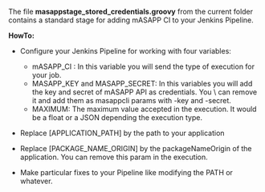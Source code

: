 The file **masappstage_stored_credentials.groovy** from the current folder contains a standard stage for adding mASAPP CI
to your Jenkins Pipeline.

**HowTo:**


* Configure your Jenkins Pipeline for working with four variables:

    * mASAPP_CI : In this variable you will send the type of execution for your job.
    * MASAPP_KEY and MASAPP_SECRET: In this variables you will add the key and secret of mASAPP API as credentials. You \ 
      can remove it and add them as masappcli params with -key and -secret.
    * MAXIMUM: The maximum value accepted in the execution. It would be a float or a JSON depending the execution type.
    
* Replace [APPLICATION_PATH] by the path to your application
* Replace [PACKAGE_NAME_ORIGIN] by the packageNameOrigin of the application. You can remove this param in the execution.
* Make particular fixes to your Pipeline like modifying the PATH or whatever.